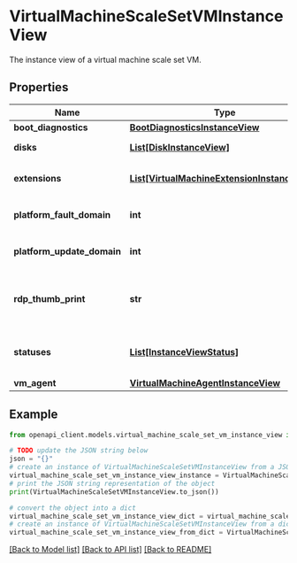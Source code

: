 # VirtualMachineScaleSetVMInstanceView

The instance view of a virtual machine scale set VM.

## Properties

Name | Type | Description | Notes
------------ | ------------- | ------------- | -------------
**boot_diagnostics** | [**BootDiagnosticsInstanceView**](BootDiagnosticsInstanceView.md) |  | [optional] 
**disks** | [**List[DiskInstanceView]**](DiskInstanceView.md) | The disks information. | [optional] 
**extensions** | [**List[VirtualMachineExtensionInstanceView]**](VirtualMachineExtensionInstanceView.md) | The extensions information. | [optional] 
**platform_fault_domain** | **int** | The Fault Domain count. | [optional] 
**platform_update_domain** | **int** | The Update Domain count. | [optional] 
**rdp_thumb_print** | **str** | The Remote desktop certificate thumbprint. | [optional] 
**statuses** | [**List[InstanceViewStatus]**](InstanceViewStatus.md) | The resource status information. | [optional] 
**vm_agent** | [**VirtualMachineAgentInstanceView**](VirtualMachineAgentInstanceView.md) |  | [optional] 

## Example

```python
from openapi_client.models.virtual_machine_scale_set_vm_instance_view import VirtualMachineScaleSetVMInstanceView

# TODO update the JSON string below
json = "{}"
# create an instance of VirtualMachineScaleSetVMInstanceView from a JSON string
virtual_machine_scale_set_vm_instance_view_instance = VirtualMachineScaleSetVMInstanceView.from_json(json)
# print the JSON string representation of the object
print(VirtualMachineScaleSetVMInstanceView.to_json())

# convert the object into a dict
virtual_machine_scale_set_vm_instance_view_dict = virtual_machine_scale_set_vm_instance_view_instance.to_dict()
# create an instance of VirtualMachineScaleSetVMInstanceView from a dict
virtual_machine_scale_set_vm_instance_view_from_dict = VirtualMachineScaleSetVMInstanceView.from_dict(virtual_machine_scale_set_vm_instance_view_dict)
```
[[Back to Model list]](../README.md#documentation-for-models) [[Back to API list]](../README.md#documentation-for-api-endpoints) [[Back to README]](../README.md)


